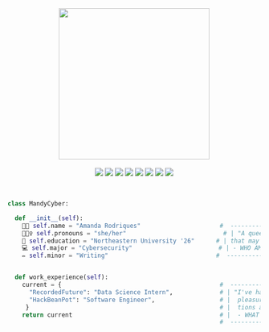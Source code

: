 <div align="center">
  <img src="https://github.com/Mandy-cyber/Mandy-cyber/assets/67931161/042fa0cd-e4bd-4cd6-8769-b69e5cf0cc38" height="300px"/>
</div>

<br>
<!-- <hr> -->

<div id="skills-icons" align="center">
  <a target="_blank" href="#"><img src="https://img.shields.io/badge/HTML-BLACK?style=for-the-badge&logo=HTML5&color=84e3c8" /></a>
  <a target="_blank" href="#"><img src="https://img.shields.io/badge/PYTHON-BLACK?style=for-the-badge&logo=Python&color=a8e6cf" /></a>
  <a target="_blank" href="#"><img src="https://img.shields.io/badge/JAVA-BLACK?style=for-the-badge&logo=Java&color=dcedc1" /></a>
  <a target="_blank" href="#"><img src="https://img.shields.io/badge/TYPESCRIPT-BLACK?style=for-the-badge&logo=Typescript&color=ffd3b6" /></a>
  <a target="_blank" href="#"><img src="https://img.shields.io/badge/CSS-BLACK?style=for-the-badge&logo=CSS3&color=fbdf9d" /></a>
  <a target="_blank" href="#"><img src="https://img.shields.io/badge/DR RACKET-BLACK?style=for-the-badge&logo=Racket&color=ffaaa5" /></a>
  <a target="_blank" href="#"><img src="https://img.shields.io/badge/NOTION-BLACK?style=for-the-badge&logo=Notion&color=ff8b94" /></a>
  <a target="_blank" href="#"><img src="https://img.shields.io/badge/CANVA-BLACK?style=for-the-badge&logo=Canva&color=ff7480" /></a>
</div>
  
<br>
  
<div align="left">

  ```python

  class MandyCyber:

    def __init__(self):                                      
      👧🏽 self.name = "Amanda Rodriques"                      #  ---------------------------------------------------
      🧚🏽‍♀️ self.pronouns = "she/her"                           # | "A queer, Black, STEM-loving girl from an island  |
      📔 self.education = "Northeastern University '26"      # | that may (or may not) show up on your map."       |
      💻 self.major = "Cybersecurity"                        # | - WHO AM I                                        |
      ✏️ self.minor = "Writing"                              #  ---------------------------------------------------
  
  
    def work_experience(self):
      current = {                                            #  ---------------------------------------------------
        "RecordedFuture": "Data Science Intern",             # | "I've had the pleasure, and continue to have the  |
        "HackBeanPot": "Software Engineer",                  # |  pleasure of working with some amazing organiza-  |
       }                                                     # |  tions and individuals."                          |
      return current                                         # |  - WHAT I'VE DONE                                 |
                                                             #  ---------------------------------------------------

  ```

</div>
